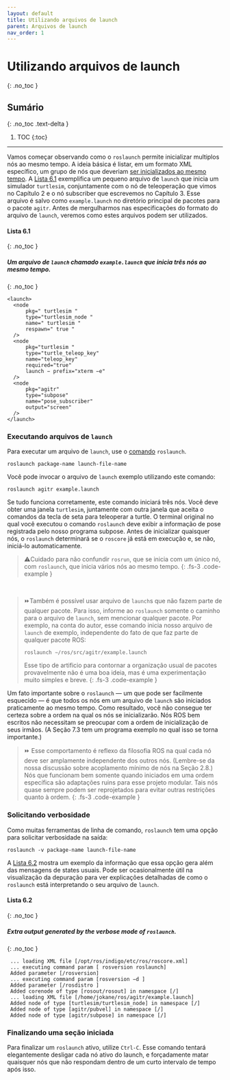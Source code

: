 ```yaml
---
layout: default
title: Utilizando arquivos de launch
parent: Arquivos de launch
nav_order: 1
---
```


# Utilizando arquivos de launch
{: .no_toc }

## Sumário
{: .no_toc .text-delta }

1. TOC
{:toc}
---

Vamos começar observando como o `roslaunch` permite inicializar multiplos nós ao mesmo tempo.
A ideia básica é listar, em um formato XML específico, um grupo de nós que deveriam [ser inicializados ao mesmo tempo](http://wiki.ros.org/roslaunch/XML). 
A [Lista 6.1](#lista-61) exemplifica um pequeno arquivo de `launch` que inicia um simulador `turtlesim`, conjuntamente com o nó de teleoperação que vimos no Capítulo 2 e o nó subscriber que escrevemos no Capítulo 3. Esse arquivo é salvo como `example.launch` no diretório principal de pacotes para o pacote `agitr`. Antes de mergulharmos nas especificações do formato do arquivo de `launch`, veremos como estes arquivos podem ser utilizados. 

#### **Lista 6.1**
{: .no_toc }
##### Um arquivo de `launch` chamado `example.launch` que inicia três nós ao mesmo tempo.
{: .no_toc }
```
<launch>
  <node
      pkg=" turtlesim "
      type="turtlesim_node "
      name=" turtlesim "
      respawn=" true "
  />
  <node
      pkg="turtlesim "
      type="turtle_teleop_key"
      name="teleop_key"
      required="true"
      launch − prefix="xterm −e"
  />
  <node
      pkg="agitr"
      type="subpose"
      name="pose_subscriber"
      output="screen"
  />
</launch>
```

### Executando arquivos de `launch`

Para executar um arquivo de `launch`, use o [comando](http://wiki.ros.org/roslaunch/CommandlineTools) `roslaunch`.  

```
roslaunch package-name launch-file-name
```

Você pode invocar o arquivo de `launch` exemplo utilizando este comando:

```
roslaunch agitr example.launch
```

Se tudo funciona corretamente, este comando iniciará três nós. Você deve obter uma janela `turtlesim`,
juntamente com outra janela que aceita o comandos da tecla de seta para teleoperar a turtle. O terminal
original no qual você executou o comando `roslaunch` deve exibir a informação de pose registrada pelo
nosso programa subpose. Antes de inicializar quaisquer nós, o `roslaunch` determinará se o `roscore` já
está em execução e, se não, iniciá-lo automaticamente. 

> ⚠️Cuidado para não confundir `rosrun`, que se inicia com um único nó, com `roslaunch`, que inicia vários
> nós ao mesmo tempo. 
{: .fs-3 .code-example }


<br />

> ⏩Também é possível usar arquivo de `launch`s que não fazem parte de qualquer pacote. Para isso,
> informe ao `roslaunch` somente o caminho para o arquivo de `launch`, sem mencionar qualquer pacote. 
> Por exemplo, na conta do autor, esse comando inicia nosso arquivo de `launch` de exemplo, independente
> do fato de que faz parte de qualquer pacote ROS:
>
> ```roslaunch ∼/ros/src/agitr/example.launch```
>
> Esse tipo de artificio para contornar a organização usual de pacotes provavelmente não é uma boa ideia, mas é 
> uma experimentação muito simples e breve. 
{: .fs-3 .code-example }


Um fato importante sobre o  `roslaunch` — um que pode ser facilmente esquecido — é que todos os nós em um
arquivo de `launch` são iniciados praticamente ao mesmo tempo. Como resultado, você não consegue ter certeza sobre a ordem
na qual os nós se inicializarão. Nós ROS bem escritos não necessitam se preocupar com a ordem de inicialização 
de seus irmãos. (A Seção 7.3 tem um programa exemplo no qual isso se torna importante.)

> ⏩ Esse comportamento é reflexo da filosofia ROS na qual cada nó deve ser amplamente independente dos outros nós. 
> (Lembre-se da nossa discussão sobre acoplamento mínimo de nós na Seção 2.8.) Nós que funcionam bem somente quando 
> iniciados em uma ordem específica são adaptações ruins para esse projeto modular. Tais nós quase sempre podem ser 
> reprojetados para evitar outras restrições quanto à ordem. 
{: .fs-3 .code-example }



### Solicitando verbosidade 

Como muitas ferramentas de linha de comando, `roslaunch` tem uma opção para solicitar verbosidade na saída: 

```
roslaunch -v package-name launch-file-name
```

A [Lista 6.2](#lista-62) mostra um exemplo da informação que essa opção gera além das mensagens de states usuais. 
Pode ser ocasionalmente útil na visualização da depuração para ver explicações detalhadas de como o 
`roslaunch` está interpretando o seu arquivo de `launch`.

#### **Lista 6.2**
{: .no_toc }
##### Extra output generated by the verbose mode of `roslaunch`.
{: .no_toc }
```
 ... loading XML file [/opt/ros/indigo/etc/ros/roscore.xml]
 ... executing command param [ rosversion roslaunch]
 Added parameter [/rosversion]
 ... executing command param [rosversion −d ]
 Added parameter [/rosdistro ]
 Added corenode of type [rosout/rosout] in namespace [/]
 ... loading XML file [/home/jokane/ros/agitr/example.launch]
 Added node of type [turtlesim/turtlesim_node] in namespace [/]
 Added node of type [agitr/pubvel] in namespace [/]
 Added node of type [agitr/subpose] in namespace [/]
```

### Finalizando uma seção iniciada

Para finalizar um `roslaunch` ativo, utilize `Ctrl-C`. Esse comando tentará elegantemente desligar cada nó ativo
do launch, e forçadamente matar quaisquer nós que não respondam dentro de um curto intervalo de tempo após isso.

